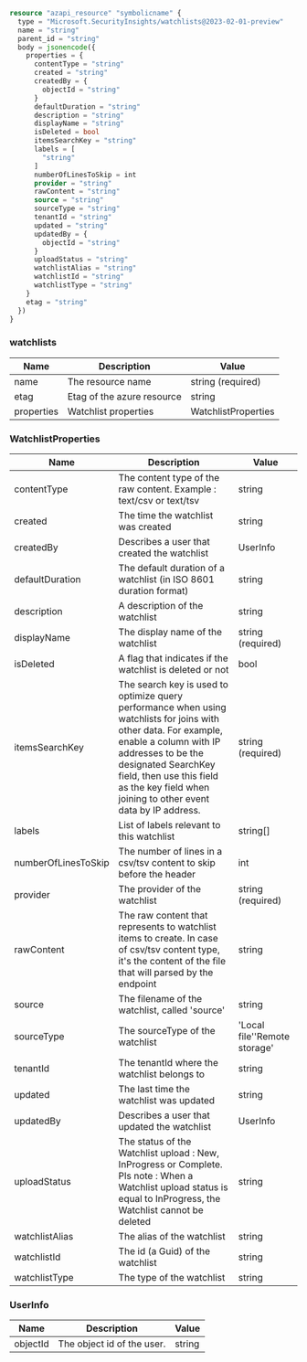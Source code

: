 ```terraform
resource "azapi_resource" "symbolicname" {
  type = "Microsoft.SecurityInsights/watchlists@2023-02-01-preview"
  name = "string"
  parent_id = "string"
  body = jsonencode({
    properties = {
      contentType = "string"
      created = "string"
      createdBy = {
        objectId = "string"
      }
      defaultDuration = "string"
      description = "string"
      displayName = "string"
      isDeleted = bool
      itemsSearchKey = "string"
      labels = [
        "string"
      ]
      numberOfLinesToSkip = int
      provider = "string"
      rawContent = "string"
      source = "string"
      sourceType = "string"
      tenantId = "string"
      updated = "string"
      updatedBy = {
        objectId = "string"
      }
      uploadStatus = "string"
      watchlistAlias = "string"
      watchlistId = "string"
      watchlistType = "string"
    }
    etag = "string"
  })
}

```

### watchlists

| Name | Description | Value |
|-|-|-|
| name | The resource name | string (required) |
| etag | Etag of the azure resource | string |
| properties | Watchlist properties | WatchlistProperties |


### WatchlistProperties

| Name | Description | Value |
|-|-|-|
| contentType | The content type of the raw content. Example : text/csv or text/tsv | string |
| created | The time the watchlist was created | string |
| createdBy | Describes a user that created the watchlist | UserInfo |
| defaultDuration | The default duration of a watchlist (in ISO 8601 duration format) | string |
| description | A description of the watchlist | string |
| displayName | The display name of the watchlist | string (required) |
| isDeleted | A flag that indicates if the watchlist is deleted or not | bool |
| itemsSearchKey | The search key is used to optimize query performance when using watchlists for joins with other data. For example, enable a column with IP addresses to be the designated SearchKey field, then use this field as the key field when joining to other event data by IP address. | string (required) |
| labels | List of labels relevant to this watchlist | string[] |
| numberOfLinesToSkip | The number of lines in a csv/tsv content to skip before the header | int |
| provider | The provider of the watchlist | string (required) |
| rawContent | The raw content that represents to watchlist items to create. In case of csv/tsv content type, it's the content of the file that will parsed by the endpoint | string |
| source | The filename of the watchlist, called 'source' | string |
| sourceType | The sourceType of the watchlist | 'Local file''Remote storage' |
| tenantId | The tenantId where the watchlist belongs to | string |
| updated | The last time the watchlist was updated | string |
| updatedBy | Describes a user that updated the watchlist | UserInfo |
| uploadStatus | The status of the Watchlist upload : New, InProgress or Complete. Pls note : When a Watchlist upload status is equal to InProgress, the Watchlist cannot be deleted | string |
| watchlistAlias | The alias of the watchlist | string |
| watchlistId | The id (a Guid) of the watchlist | string |
| watchlistType | The type of the watchlist | string |


### UserInfo

| Name | Description | Value |
|-|-|-|
| objectId | The object id of the user. | string |


